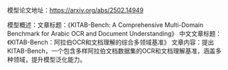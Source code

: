 模型论文地址：https://arxiv.org/abs/2502.14949

模型概述：文章标题：《KITAB-Bench: A Comprehensive Multi-Domain Benchmark for Arabic OCR and Document Understanding》
中文文章标题：《KITAB-Bench：阿拉伯OCR和文档理解的综合多领域基准》
文章内容：提出KITAB-Bench，一个包含多样阿拉伯文档数据集的OCR和文档理解基准，涵盖多种领域，提升模型泛化能力。

